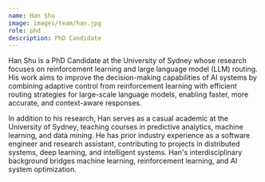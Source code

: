 ```yaml
---
name: Han Shu
image: images/team/han.jpg
role: phd
description: PhD Candidate
---
```

Han Shu is a PhD Candidate at the University of Sydney whose research focuses on reinforcement learning and large language model (LLM) routing. His work aims to improve the decision-making capabilities of AI systems by combining adaptive control from reinforcement learning with efficient routing strategies for large-scale language models, enabling faster, more accurate, and context-aware responses.

In addition to his research, Han serves as a casual academic at the University of Sydney, teaching courses in predictive analytics, machine learning, and data mining. He has prior industry experience as a software engineer and research assistant, contributing to projects in distributed systems, deep learning, and intelligent systems. Han's interdisciplinary background bridges machine learning, reinforcement learning, and AI system optimization.
